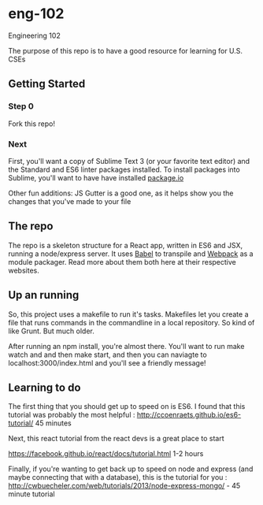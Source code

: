 # eng-102
Engineering 102


The purpose of this repo is to have a good resource for learning for U.S. CSEs

## Getting Started

### Step 0

Fork this repo!

### Next

First, you'll want a copy of Sublime Text 3 (or your favorite text editor) and the Standard and ES6 linter packages installed. To install packages into Sublime, you'll want to have have installed [package.io](http://package.io/)

Other fun additions: JS Gutter is a good one, as it helps show you the changes that you've made to your file

## The repo
The repo is a skeleton structure for a React app, written in ES6 and JSX, running a node/express server. It uses [Babel](https://babeljs.io/) to transpile and [Webpack](https://webpack.github.io/) as a module packager. Read more about them both here at their respective websites.

## Up an running
So, this project uses a makefile to run it's tasks. Makefiles let you create a file that runs commands in the commandline in a local repository. So kind of like Grunt. But much older.

After running an npm install, you're almost there. You'll want to run make watch and and then make start, and then you can naviagte to localhost:3000/index.html and you'll see a friendly message!

## Learning to do
The first thing that you should get up to speed on is ES6. I found that this tutorial was probably the most helpful : http://ccoenraets.github.io/es6-tutorial/ 45 minutes

Next, this react tutorial from the react devs is a great place to start

https://facebook.github.io/react/docs/tutorial.html 1-2 hours

Finally, if you're wanting to get back up to speed on node and express (and maybe connecting that with a database), this is the tutorial for you : http://cwbuecheler.com/web/tutorials/2013/node-express-mongo/ - 45 minute tutorial